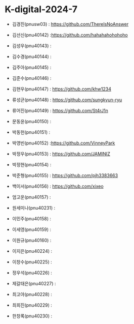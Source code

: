 # K-digital-2024-7

+ 김경진(pnusw03) : https://github.com/ThereIsNoAnswer
+ 김선신(pnu40142) :https://github.com/hahahahohohoho
+ 김성우(pnu40143) :
+ 김수경(pnu40144) :
+ 김주아(pnu40145) :
+ 김준수(pnu40146) :
+ 김현우(pnu40147) : https://github.com/khw1234
 
+ 류성균(pnu40148) : https://github.com/sungkyun-ryu 
+ 류어진(pnu40149) : https://github.com/St4rJ1n 
+ 문동윤(pnu40150) :
+ 박동헌(pnu40151) :

+ 박영빈(pnu40152) :https://github.com/VinneyPark
+ 박정우(pnu40153) : https://github.com/JAMINIZ 
+ 박정현(pnu40154) :
+ 박준형(pnu40155) : https://github.com/pjh3383663
+ 백이서(pnu40156) : https://github.com/xixeo
+ 엄고운(pnu40157) :
+ 원세미나(pnu40231) :
+ 이민주(pnu40158) :
+ 이세영(pnu40159) :
+ 이원규(pnu40160) :
+ 이지은(pnu40224) :
+ 이창수(pnu40225) :
+ 정우석(pnu40226) :
+ 제갈태은(pnu40227) :
+ 최고야(pnu40228) :
+ 최희진(pnu40229) :
+ 한창록(pnu40230) : 

